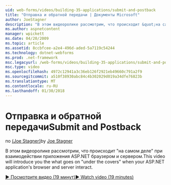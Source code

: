 ```yaml
---
uid: web-forms/videos/building-35-applications/submit-and-postback
title: "Отправка и обратной передачи | Документы Microsoft"
author: JoeStagner
description: "В этом видеоролике рассмотрим, что происходит &quot;на самом деле&quot; при взаимодействии приложения ASP.NET браузером и сервером."
ms.author: aspnetcontent
manager: wpickett
ms.date: 04/20/2009
ms.topic: article
ms.assetid: 8ccbfcee-a2e4-496d-aded-5a7119c54244
ms.technology: dotnet-webforms
ms.prod: .net-framework
msc.legacyurl: /web-forms/videos/building-35-applications/submit-and-postback
msc.type: video
ms.openlocfilehash: 4972c12941a3c36eb126f2921eb49660c791a2f9
ms.sourcegitcommit: a510f38930abc84c4b302029d019a34dfe76823b
ms.translationtype: MT
ms.contentlocale: ru-RU
ms.lasthandoff: 01/30/2018
---
```

<a name="submit-and-postback"></a><span data-ttu-id="c7ced-103">Отправка и обратной передачи</span><span class="sxs-lookup"><span data-stu-id="c7ced-103">Submit and Postback</span></span>
====================
<span data-ttu-id="c7ced-104">по [(Joe Stagner)](https://github.com/JoeStagner)</span><span class="sxs-lookup"><span data-stu-id="c7ced-104">by [Joe Stagner](https://github.com/JoeStagner)</span></span>

<span data-ttu-id="c7ced-105">В этом видеоролике рассмотрим, что происходит &quot;на самом деле&quot; при взаимодействии приложения ASP.NET браузером и сервером.</span><span class="sxs-lookup"><span data-stu-id="c7ced-105">This video will introduce you the what goes on &quot;under the covers&quot; when your ASP.NET application's browser and server interact.</span></span>

[<span data-ttu-id="c7ced-106">&#9654; Посмотрите видео (19 минут)</span><span class="sxs-lookup"><span data-stu-id="c7ced-106">&#9654; Watch video (19 minutes)</span></span>](https://channel9.msdn.com/Blogs/ASP-NET-Site-Videos/submit-and-postback)
